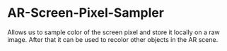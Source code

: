 # AR-Screen-Pixel-Sampler
Allows us to sample color of the screen pixel and store it locally on a raw image. After that it can be used to recolor other objects in the AR scene. 
